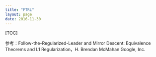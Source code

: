 ```yaml
---
title: "FTRL"
layout: page
date: 2016-11-30
---
```

[TOC]

参考：Follow-the-Regularized-Leader and Mirror Descent: Equivalence Theorems and L1 Regularization，H. Brendan McMahan
Google, Inc.
